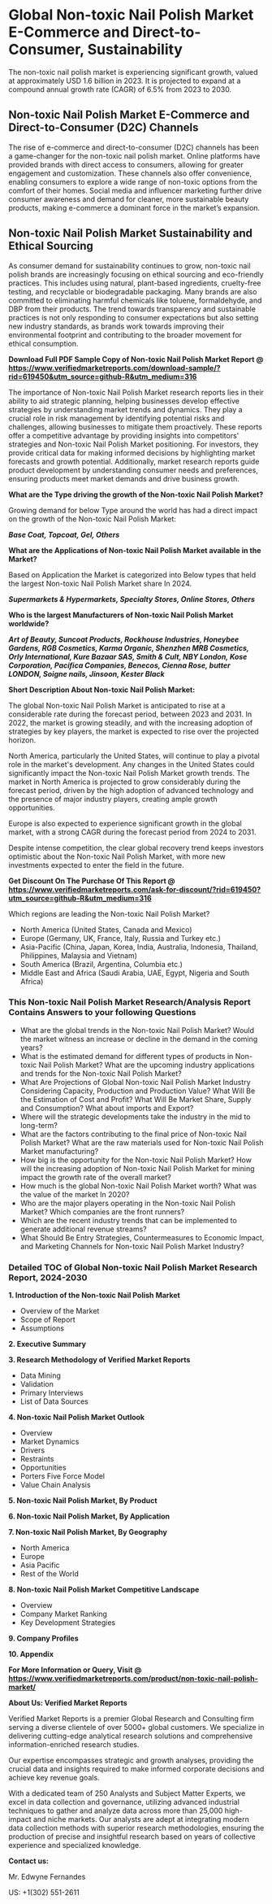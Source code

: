 <h1>Global Non-toxic Nail Polish Market E-Commerce and Direct-to-Consumer, Sustainability</h1><p class=""><p>The non-toxic nail polish market is experiencing significant growth, valued at approximately USD 1.6 billion in 2023. It is projected to expand at a compound annual growth rate (CAGR) of 6.5% from 2023 to 2030.</p><h2>Non-toxic Nail Polish Market E-Commerce and Direct-to-Consumer (D2C) Channels</h2><p>The rise of e-commerce and direct-to-consumer (D2C) channels has been a game-changer for the non-toxic nail polish market. Online platforms have provided brands with direct access to consumers, allowing for greater engagement and customization. These channels also offer convenience, enabling consumers to explore a wide range of non-toxic options from the comfort of their homes. Social media and influencer marketing further drive consumer awareness and demand for cleaner, more sustainable beauty products, making e-commerce a dominant force in the market’s expansion.</p><h2>Non-toxic Nail Polish Market Sustainability and Ethical Sourcing</h2><p>As consumer demand for sustainability continues to grow, non-toxic nail polish brands are increasingly focusing on ethical sourcing and eco-friendly practices. This includes using natural, plant-based ingredients, cruelty-free testing, and recyclable or biodegradable packaging. Many brands are also committed to eliminating harmful chemicals like toluene, formaldehyde, and DBP from their products. The trend towards transparency and sustainable practices is not only responding to consumer expectations but also setting new industry standards, as brands work towards improving their environmental footprint and contributing to the broader movement for ethical consumption.</p></p><p class=""><strong>Download Full PDF Sample Copy of Non-toxic Nail Polish Market Report @ <a href="https://www.verifiedmarketreports.com/download-sample/?rid=619450&utm_source=github-R&utm_medium=316" target="_blank">https://www.verifiedmarketreports.com/download-sample/?rid=619450&utm_source=github-R&utm_medium=316</a></strong></p><p>The importance of&nbsp;Non-toxic Nail Polish Market research reports lies in their ability to aid strategic planning, helping businesses develop effective strategies by understanding market trends and dynamics. They play a crucial role in risk management by identifying potential risks and challenges, allowing businesses to mitigate them proactively. These reports offer a competitive advantage by providing insights into competitors' strategies and Non-toxic Nail Polish Market positioning. For investors, they provide critical data for making informed decisions by highlighting market forecasts and growth potential. Additionally, market research reports guide product development by understanding consumer needs and preferences, ensuring products meet market demands and drive business growth.</p><p><strong>What are the&nbsp;Type driving the growth of the Non-toxic Nail Polish Market?</strong></p><p id="" class="">Growing demand for below Type around the world has had a direct impact on the growth of the Non-toxic Nail Polish Market:</p><p class=""><em><strong>Base Coat, Topcoat, Gel, Others</strong></em></p><p class=""><strong>What are the&nbsp;Applications&nbsp;of Non-toxic Nail Polish Market available in the Market?</strong></p><p id="" class="">Based on Application the Market is categorized into Below types that held the largest Non-toxic Nail Polish Market share In 2024.</p><p class=""><em><strong>Supermarkets & Hypermarkets, Specialty Stores, Online Stores, Others</strong></em></p><p class=""><strong>Who is the largest Manufacturers of Non-toxic Nail Polish Market worldwide?</strong></p><p><em><strong>Art of Beauty, Suncoat Products, Rockhouse Industries, Honeybee Gardens, RGB Cosmetics, Karma Organic, Shenzhen MRB Cosmetics, Orly International, Kure Bazaar SAS, Smith & Cult, NBY London, Kose Corporation, Pacifica Companies, Benecos, Cienna Rose, butter LONDON, Soigne nails, Jinsoon, Kester Black</strong></em></p><p id="" class=""><strong>Short Description About Non-toxic Nail Polish Market:</strong></p><p>The global Non-toxic Nail Polish Market is anticipated to rise at a considerable rate during the forecast period, between 2023 and 2031. In 2022, the market is growing steadily, and with the increasing adoption of strategies by key players, the market is expected to rise over the projected horizon.</p><p>North America, particularly the United States, will continue to play a pivotal role in the market's development. Any changes in the United States could significantly impact the Non-toxic Nail Polish Market growth trends. The market in North America is projected to grow considerably during the forecast period, driven by the high adoption of advanced technology and the presence of major industry players, creating ample growth opportunities.</p><p>Europe is also expected to experience significant growth in the global market, with a strong CAGR during the forecast period from 2024 to 2031.</p><p>Despite intense competition, the clear global recovery trend keeps investors optimistic about the Non-toxic Nail Polish Market, with more new investments expected to enter the field in the future.</p><p id="" class=""><strong>Get Discount On The Purchase Of This Report @ <a href="https://www.verifiedmarketreports.com/ask-for-discount/?rid=619450?utm_source=github-R&utm_medium=316" target="_blank">https://www.verifiedmarketreports.com/ask-for-discount/?rid=619450?utm_source=github-R&utm_medium=316</a></strong></p><p class="">Which regions are leading the Non-toxic Nail Polish Market?</p><ul><li>North America (United States, Canada and Mexico)</li><li>Europe (Germany, UK, France, Italy, Russia and Turkey etc.)</li><li>Asia-Pacific (China, Japan, Korea, India, Australia, Indonesia, Thailand, Philippines, Malaysia and Vietnam)</li><li>South America (Brazil, Argentina, Columbia etc.)</li><li>Middle East and Africa (Saudi Arabia, UAE, Egypt, Nigeria and South Africa)</li></ul><h3 id="" class="">This Non-toxic Nail Polish Market Research/Analysis Report Contains Answers to your following Questions</h3><ul><li>What are the global trends in the Non-toxic Nail Polish Market? Would the market witness an increase or decline in the demand in the coming years?</li><li>What is the estimated demand for different types of products in Non-toxic Nail Polish Market? What are the upcoming industry applications and trends for the Non-toxic Nail Polish Market?</li><li>What Are Projections of Global Non-toxic Nail Polish Market Industry Considering Capacity, Production and Production Value? What Will Be the Estimation of Cost and Profit? What Will Be Market Share, Supply and Consumption? What about imports and Export?</li><li>Where will the strategic developments take the industry in the mid to long-term?</li><li>What are the factors contributing to the final price of Non-toxic Nail Polish Market? What are the raw materials used for Non-toxic Nail Polish Market manufacturing?</li><li>How big is the opportunity for the Non-toxic Nail Polish Market? How will the increasing adoption of Non-toxic Nail Polish Market for mining impact the growth rate of the overall market?</li><li>How much is the global Non-toxic Nail Polish Market worth? What was the value of the market In 2020?</li><li>Who are the major players operating in the Non-toxic Nail Polish Market? Which companies are the front runners?</li><li>Which are the recent industry trends that can be implemented to generate additional revenue streams?</li><li>What Should Be Entry Strategies, Countermeasures to Economic Impact, and Marketing Channels for Non-toxic Nail Polish Market Industry?</li></ul><h3 id="" class="">Detailed TOC of Global Non-toxic Nail Polish Market Research Report, 2024-2030</h3><p id="" class=""><strong>1. Introduction of the Non-toxic Nail Polish Market</strong></p><ul><li>Overview of the Market</li><li>Scope of Report</li><li>Assumptions</li></ul><p id="" class=""><strong>2. Executive Summary</strong></p><p id="" class=""><strong>3. Research Methodology of Verified Market Reports</strong></p><ul><li>Data Mining</li><li>Validation</li><li>Primary Interviews</li><li>List of Data Sources</li></ul><p id="" class=""><strong>4. Non-toxic Nail Polish Market Outlook</strong></p><ul><li>Overview</li><li>Market Dynamics</li><li>Drivers</li><li>Restraints</li><li>Opportunities</li><li>Porters Five Force Model</li><li>Value Chain Analysis</li></ul><p id="" class=""><strong>5. Non-toxic Nail Polish Market, By Product</strong></p><p id="" class=""><strong>6. Non-toxic Nail Polish Market, By Application</strong></p><p id="" class=""><strong>7. Non-toxic Nail Polish Market, By Geography</strong></p><ul><li>North America</li><li>Europe</li><li>Asia Pacific</li><li>Rest of the World</li></ul><p id="" class=""><strong>8. Non-toxic Nail Polish Market Competitive Landscape</strong></p><ul><li>Overview</li><li>Company Market Ranking</li><li>Key Development Strategies</li></ul><p id="" class=""><strong>9. Company Profiles</strong></p><p id="" class=""><strong>10. Appendix</strong></p><p id="" class=""><strong>For More Information or Query, Visit @ <a href="https://www.verifiedmarketreports.com/product/non-toxic-nail-polish-market/" target="_blank">https://www.verifiedmarketreports.com/product/non-toxic-nail-polish-market/</a></strong></p><p id="" class=""><strong>About Us: Verified Market Reports</strong></p><p id="" class="">Verified Market Reports is a premier Global Research and Consulting firm serving a diverse clientele of over 5000+ global customers. We specialize in delivering cutting-edge analytical research solutions and comprehensive information-enriched research studies.</p><p id="" class="">Our expertise encompasses strategic and growth analyses, providing the crucial data and insights required to make informed corporate decisions and achieve key revenue goals.</p><p id="" class="">With a dedicated team of 250 Analysts and Subject Matter Experts, we excel in data collection and governance, utilizing advanced industrial techniques to gather and analyze data across more than 25,000 high-impact and niche markets. Our analysts are adept at integrating modern data collection methods with superior research methodologies, ensuring the production of precise and insightful research based on years of collective experience and specialized knowledge.</p><p id="" class=""><strong>Contact us:</strong></p><p id="" class="">Mr. Edwyne Fernandes</p><p id="" class="">US: +1(302) 551-2611</p>